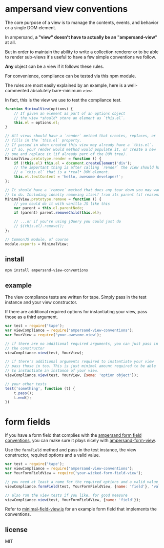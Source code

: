 # ampersand view conventions


The core purpose of a view is to manage the contents, events, and behavior or a single DOM element.

In ampersand, **a "view" doesn't have to actually be an "ampersand-view"** at all.

But in order to maintain the ability to write a collection renderer or to be able to render sub-views it's useful to have a few simple conventions we follow.

**Any** object can be a view if it follows these rules.

For convenience, compliance can be tested via this npm module.

The rules are most easily explained by an example, here is a well-commented absolutely bare-minimum `view`.

In fact, this is the view we use to test the compliance test.

```javascript
function MinimalView(options) {
    // If given an element as part of an options object
    // the view *should* store an element as `this.el`.
    this.el = options.el;
}

// All views should have a `render` method that creates, replaces, or
// fills in the `this.el` property.
// If passed in when created this view may already have a `this.el`.
// If so, your render would method would populate it, or create a new
// one and replace it (if already part of the DOM tree).
MinimalView.prototype.render = function () {
    if (!this.el) this.el = document.createElement('div');
    // The important thing is after calling `render` the view should have
    // a `this.el` that is a *real* DOM element.
    this.el.textContent = 'hello, awesome developer!';
};

// It should have a `remove` method that does any tear down you may want
// to do. Including ideally removing itself from its parent (if reasonable to do so)
MinimalView.prototype.remove = function () {
    // you could do it with vanilla JS like this
    var parent = this.el.parentNode;
    if (parent) parent.removeChild(this.el);

    // ...or if you're using jQuery you could just do
    // $(this.el).remove();
};

// CommonJS module, of course
module.exports = MinimalView;
```

## install

```
npm install ampersand-view-conventions
```

## example

The view compliance tests are written for tape. Simply pass in the test instance and your view constructor.

If there are additional required options for instantiating your view, pass those as a third argument.

```javascript
var test = require('tape');
var viewCompliance = require('ampersand-view-conventions');
var YourView = require('your-awesome-view');

// if there are no additional required arguments, you can just pass in
// the constructor
viewCompliance.view(test, YourView);

// if there's additional arguments required to instantiate your view
// pass those in too. This is just minimal amount required to be able
// to instantiate an instance of your view.
viewCompliance.view(test, YourView, {some: 'option object'});

// your other tests
test('something', function (t) {
    t.pass();
    t.end();
})
```

# form fields

If you have a form field that complies with the [ampersand form field conventions](http://ampersandjs.com/learn/forms#form-input-view-conventions),
you can make sure it plays nicely with [ampersand-form-view](https://github.com/ampersandjs/ampersand-form-view).

Use the `formField` method and pass in the test instance, the view constructor, required options and a valid value.

```javascript
var test = require('tape');
var viewCompliance = require('ampersand-view-conventions');
var YourFormFieldView = require('your-wicked-form-field-view');

// you need at least a name for the required options and a valid value
viewCompliance.formField(test, YourFormFieldView, {name: 'field'}, 'valid value');

// also run the view tests if you like, for good measure
viewCompliance.view(test, YourFormFieldView, {name: 'field'});
```

Refer to [minimal-field-view.js](https://github.com/AmpersandJS/ampersand-view-conventions/blob/master/minimal-field-view.js) for an example form field
that implements the conventions.

## license

MIT
